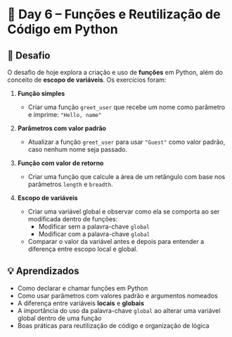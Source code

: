 # 📅 Day 6 – Funções e Reutilização de Código em Python

## 🧩 Desafio

O desafio de hoje explora a criação e uso de **funções** em Python, além do conceito de **escopo de variáveis**. Os exercícios foram:

1. **Função simples**
   - Criar uma função `greet_user` que recebe um nome como parâmetro e imprime: `"Hello, name"`

2. **Parâmetros com valor padrão**
   - Atualizar a função `greet_user` para usar `"Guest"` como valor padrão, caso nenhum nome seja passado.

3. **Função com valor de retorno**
   - Criar uma função que calcule a área de um retângulo com base nos parâmetros `length` e `breadth`.

4. **Escopo de variáveis**
   - Criar uma variável global e observar como ela se comporta ao ser modificada dentro de funções:
     - Modificar sem a palavra-chave `global`
     - Modificar com a palavra-chave `global`
   - Comparar o valor da variável antes e depois para entender a diferença entre escopo local e global.

## 💡 Aprendizados

- Como declarar e chamar funções em Python
- Como usar parâmetros com valores padrão e argumentos nomeados
- A diferença entre variáveis **locais** e **globais**
- A importância do uso da palavra-chave `global` ao alterar uma variável global dentro de uma função
- Boas práticas para reutilização de código e organização de lógica
